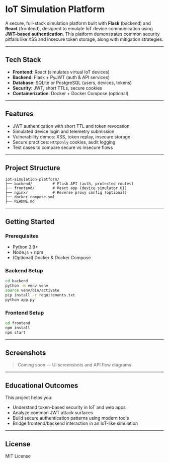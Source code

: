 # IoT Simulation Platform 

A secure, full-stack simulation platform built with **Flask** (backend) and **React** (frontend), designed to emulate IoT device communication using **JWT-based authentication**. This platform demonstrates common security pitfalls like XSS and insecure token storage, along with mitigation strategies.

---

## Tech Stack

- **Frontend**: React (simulates virtual IoT devices)
- **Backend**: Flask + PyJWT (auth & API services)
- **Database**: SQLite or PostgreSQL (users, devices, tokens)
- **Security**: JWT, short TTLs, secure cookies
- **Containerization**: Docker + Docker Compose (optional)

---

## Features

- JWT authentication with short TTL and token revocation
- Simulated device login and telemetry submission
- Vulnerability demos: XSS, token replay, insecure storage
- Secure practices: `HttpOnly` cookies, audit logging
- Test cases to compare secure vs insecure flows

---

## Project Structure

```
iot-simulation-platform/
├── backend/         # Flask API (auth, protected routes)
├── frontend/        # React app (device simulator UI)
├── nginx/           # Reverse proxy config (optional)
├── docker-compose.yml
├── README.md
```

---

## Getting Started

### Prerequisites
- Python 3.9+
- Node.js + npm
- (Optional) Docker & Docker Compose

### Backend Setup
```bash
cd backend
python -m venv venv
source venv/bin/activate
pip install -r requirements.txt
python app.py
```

### Frontend Setup
```bash
cd frontend
npm install
npm start
```

---

## Screenshots

> Coming soon — UI screenshots and API flow diagrams

---

## Educational Outcomes

This project helps you:
- Understand token-based security in IoT and web apps
- Analyze common JWT attack surfaces
- Build secure authentication patterns using modern tools
- Bridge frontend/backend interaction in an IoT-like simulation

---

## License

MIT License
